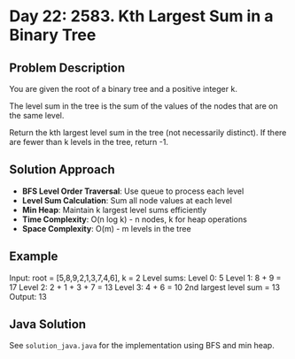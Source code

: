 # Day 22: 2583. Kth Largest Sum in a Binary Tree

## Problem Description
You are given the root of a binary tree and a positive integer k.

The level sum in the tree is the sum of the values of the nodes that are on the same level.

Return the kth largest level sum in the tree (not necessarily distinct). If there are fewer than k levels in the tree, return -1.

## Solution Approach
- **BFS Level Order Traversal**: Use queue to process each level
- **Level Sum Calculation**: Sum all node values at each level
- **Min Heap**: Maintain k largest level sums efficiently
- **Time Complexity**: O(n log k) - n nodes, k for heap operations
- **Space Complexity**: O(m) - m levels in the tree

## Example
Input: root = [5,8,9,2,1,3,7,4,6], k = 2
Level sums:
Level 0: 5
Level 1: 8 + 9 = 17
Level 2: 2 + 1 + 3 + 7 = 13
Level 3: 4 + 6 = 10
2nd largest level sum = 13
Output: 13

## Java Solution
See `solution_java.java` for the implementation using BFS and min heap.
